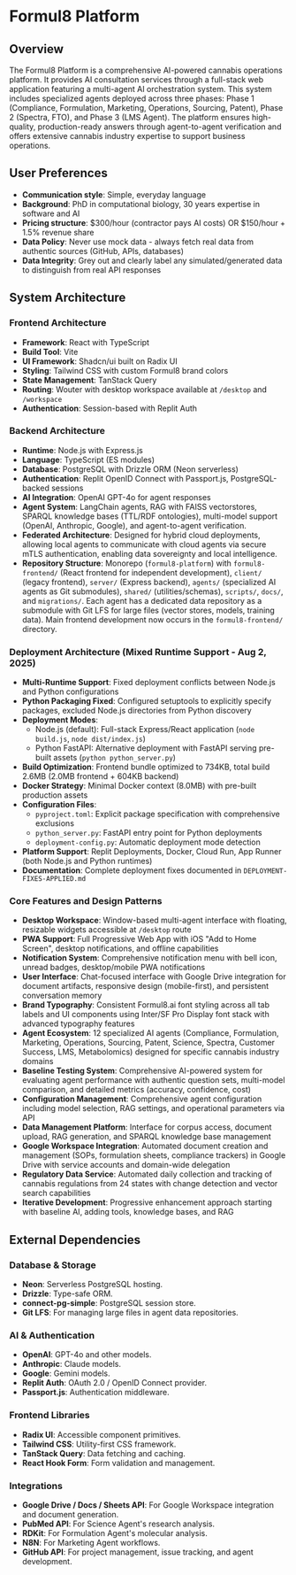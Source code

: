# Formul8 Platform

## Overview

The Formul8 Platform is a comprehensive AI-powered cannabis operations platform. It provides AI consultation services through a full-stack web application featuring a multi-agent AI orchestration system. This system includes specialized agents deployed across three phases: Phase 1 (Compliance, Formulation, Marketing, Operations, Sourcing, Patent), Phase 2 (Spectra, FTO), and Phase 3 (LMS Agent). The platform ensures high-quality, production-ready answers through agent-to-agent verification and offers extensive cannabis industry expertise to support business operations.

## User Preferences

- **Communication style**: Simple, everyday language
- **Background**: PhD in computational biology, 30 years expertise in software and AI
- **Pricing structure**: $300/hour (contractor pays AI costs) OR $150/hour + 1.5% revenue share
- **Data Policy**: Never use mock data - always fetch real data from authentic sources (GitHub, APIs, databases)
- **Data Integrity**: Grey out and clearly label any simulated/generated data to distinguish from real API responses

## System Architecture

### Frontend Architecture
- **Framework**: React with TypeScript
- **Build Tool**: Vite
- **UI Framework**: Shadcn/ui built on Radix UI
- **Styling**: Tailwind CSS with custom Formul8 brand colors
- **State Management**: TanStack Query
- **Routing**: Wouter with desktop workspace available at `/desktop` and `/workspace`
- **Authentication**: Session-based with Replit Auth

### Backend Architecture
- **Runtime**: Node.js with Express.js
- **Language**: TypeScript (ES modules)
- **Database**: PostgreSQL with Drizzle ORM (Neon serverless)
- **Authentication**: Replit OpenID Connect with Passport.js, PostgreSQL-backed sessions
- **AI Integration**: OpenAI GPT-4o for agent responses
- **Agent System**: LangChain agents, RAG with FAISS vectorstores, SPARQL knowledge bases (TTL/RDF ontologies), multi-model support (OpenAI, Anthropic, Google), and agent-to-agent verification.
- **Federated Architecture**: Designed for hybrid cloud deployments, allowing local agents to communicate with cloud agents via secure mTLS authentication, enabling data sovereignty and local intelligence.
- **Repository Structure**: Monorepo (`formul8-platform`) with `formul8-frontend/` (React frontend for independent development), `client/` (legacy frontend), `server/` (Express backend), `agents/` (specialized AI agents as Git submodules), `shared/` (utilities/schemas), `scripts/`, `docs/`, and `migrations/`. Each agent has a dedicated data repository as a submodule with Git LFS for large files (vector stores, models, training data). Main frontend development now occurs in the `formul8-frontend/` directory.

### Deployment Architecture (Mixed Runtime Support - Aug 2, 2025)
- **Multi-Runtime Support**: Fixed deployment conflicts between Node.js and Python configurations
- **Python Packaging Fixed**: Configured setuptools to explicitly specify packages, excluded Node.js directories from Python discovery
- **Deployment Modes**: 
  - Node.js (default): Full-stack Express/React application (`node build.js`, `node dist/index.js`)
  - Python FastAPI: Alternative deployment with FastAPI serving pre-built assets (`python python_server.py`)
- **Build Optimization**: Frontend bundle optimized to 734KB, total build 2.6MB (2.0MB frontend + 604KB backend)
- **Docker Strategy**: Minimal Docker context (8.0MB) with pre-built production assets
- **Configuration Files**: 
  - `pyproject.toml`: Explicit package specification with comprehensive exclusions
  - `python_server.py`: FastAPI entry point for Python deployments
  - `deployment-config.py`: Automatic deployment mode detection
- **Platform Support**: Replit Deployments, Docker, Cloud Run, App Runner (both Node.js and Python runtimes)
- **Documentation**: Complete deployment fixes documented in `DEPLOYMENT-FIXES-APPLIED.md`

### Core Features and Design Patterns
- **Desktop Workspace**: Window-based multi-agent interface with floating, resizable widgets accessible at `/desktop` route
- **PWA Support**: Full Progressive Web App with iOS "Add to Home Screen", desktop notifications, and offline capabilities
- **Notification System**: Comprehensive notification menu with bell icon, unread badges, desktop/mobile PWA notifications
- **User Interface**: Chat-focused interface with Google Drive integration for document artifacts, responsive design (mobile-first), and persistent conversation memory
- **Brand Typography**: Consistent Formul8.ai font styling across all tab labels and UI components using Inter/SF Pro Display font stack with advanced typography features
- **Agent Ecosystem**: 12 specialized AI agents (Compliance, Formulation, Marketing, Operations, Sourcing, Patent, Science, Spectra, Customer Success, LMS, Metabolomics) designed for specific cannabis industry domains
- **Baseline Testing System**: Comprehensive AI-powered system for evaluating agent performance with authentic question sets, multi-model comparison, and detailed metrics (accuracy, confidence, cost)
- **Configuration Management**: Comprehensive agent configuration including model selection, RAG settings, and operational parameters via API
- **Data Management Platform**: Interface for corpus access, document upload, RAG generation, and SPARQL knowledge base management
- **Google Workspace Integration**: Automated document creation and management (SOPs, formulation sheets, compliance trackers) in Google Drive with service accounts and domain-wide delegation
- **Regulatory Data Service**: Automated daily collection and tracking of cannabis regulations from 24 states with change detection and vector search capabilities
- **Iterative Development**: Progressive enhancement approach starting with baseline AI, adding tools, knowledge bases, and RAG

## External Dependencies

### Database & Storage
- **Neon**: Serverless PostgreSQL hosting.
- **Drizzle**: Type-safe ORM.
- **connect-pg-simple**: PostgreSQL session store.
- **Git LFS**: For managing large files in agent data repositories.

### AI & Authentication
- **OpenAI**: GPT-4o and other models.
- **Anthropic**: Claude models.
- **Google**: Gemini models.
- **Replit Auth**: OAuth 2.0 / OpenID Connect provider.
- **Passport.js**: Authentication middleware.

### Frontend Libraries
- **Radix UI**: Accessible component primitives.
- **Tailwind CSS**: Utility-first CSS framework.
- **TanStack Query**: Data fetching and caching.
- **React Hook Form**: Form validation and management.

### Integrations
- **Google Drive / Docs / Sheets API**: For Google Workspace integration and document generation.
- **PubMed API**: For Science Agent's research analysis.
- **RDKit**: For Formulation Agent's molecular analysis.
- **N8N**: For Marketing Agent workflows.
- **GitHub API**: For project management, issue tracking, and agent development.